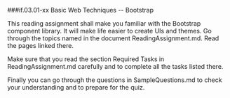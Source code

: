###if.03.01-xx Basic Web Techniques -- Bootstrap

This reading assignment shall make you familiar with the Bootstrap component library. It will make life easier to create UIs and themes.
Go through the topics named in the document ReadingAssignment.md. Read the pages linked there.

Make sure that you read the section Required Tasks in ReadingAssignment.md carefully and to complete all the tasks listed there.

Finally you can go through the questions in SampleQuestions.md to check your understanding and to prepare for the quiz.
